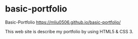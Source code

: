 # basic-portfolio
Basic-Portfolio
https://mliu0506.github.io/basic-portfolio/

This web site is describe my portfolio by using HTML5 & CSS 3.
